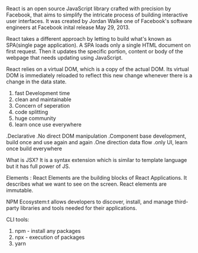 React is an open source JavaScript library
crafted with precision by Facebook, that aims to simplify the intricate process of building interactive user interfaces. It was created by Jordan Walke one of Facebook's software engineers at Facebook inital release May 29, 2013.

React takes a different approach by letting to build what's known as SPA(single page application). A SPA loads only a single HTML document on first request. Then it updates the specific portion, content or body of the webpage that needs updating using JavaScript.

React relies on a virtual DOM, which is a copy of the actual DOM. Its virtual DOM is immediately reloaded to reflect this new change whenever there is a change in the data state.

<!-- Problems that it solve -->

1. fast Development time
2. clean and maintainable
3. Concern of seperation
4. code splitting
5. huge community
6. learn once use everywhere

<!-- Why REacts -->

.Declarative
.No direct DOM manipulation
.Component base development, build once and use again and again
.One direction data flow
.only UI, learn once build everywhere

<!--Node should be installed before react starts -->

What is JSX?
It is a syntax extension which is similar to template language but it has full power of JS.

Elements : React Elements are the building blocks of React Applications. It describes what we want to see on the screen. React elements are immutable.

NPM Ecosystem:t allows developers to discover, install, and manage third-party libraries and tools needed for their applications.

CLI tools:

1. npm - install any packages
2. npx - execution of packages
3. yarn
